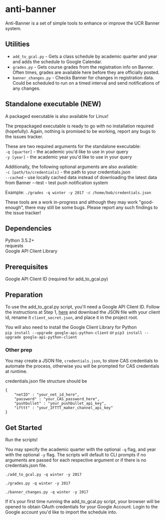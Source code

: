 # anti-banner
Anti-Banner is a set of simple tools to enhance or improve the UCR Banner 
system.

## Utilities
* `add_to_gcal.py` - Gets a class schedule by academic quarter and year and adds 
the schedule to Google Calendar.  
* `grades.py` - Gets course grades from the registration info on Banner. Often 
times, grades are available here before they are officially posted.  
* `banner_changes.py` - Checks Banner for changes in registration data. 
Could be scheduled to run on a timed interval and send notifications of any 
changes.

## Standalone executable (NEW)
A packaged executable is also available for Linux!

The prepackaged executable is ready to go with no installation required 
(hopefully). Again, nothing is promised to be working, report any bugs to the 
issues tracker.

These are two required arguments for the standalone executable:  
`-q [quarter]` - the academic you'd like to use in your query  
`-y [year]` - the academic year you'd like to use in your query  

Additionally, the following optional arguments are also available:  
`-c [path/to/credentials]` - the path to your credentials.json  
`--cached` - use locally cached data instead of downloading the latest data 
from Banner
--test - test push notification system

Example: `./grades -q winter -y 2017 -c /home/bob/credentials.json`

These tools are a work in-progress and although they may work "good-enough", 
there may still be some bugs. Please report any such findings to the issue 
tracker!

## Dependencies
Python 3.5.2+  
requests  
Google API Client Library

## Prerequisites
Google API Client ID (required for add_to_gcal.py)

## Preparation
To use the add_to_gcal.py script, you'll need a Google API Client ID. Follow 
the instructions at Step 1,
[here](https://developers.google.com/google-apps/calendar/quickstart/python)
and download the JSON file with your client id, rename it
`client_secret.json`, and place it in the project root.

You will also need to install the Google Client Library for Python  
`pip install --upgrade google-api-python-client` 
or 
`pip3 install --upgrade google-api-python-client`

### Other prep
You may create a JSON file, `credentials.json`, to store CAS credentials to 
automate the process, otherwise you will be prompted for CAS credentials at 
runtime.  

credentials.json file structure should be  
```
{
    "netID" : "your_net_id_here",
    "password" : "your_CAS_password_here",
    "pushbullet" : "your_pushbullet_api_key",
    "ifttt" : "your_IFTTT_maker_channel_api_key"
}
```

## Get Started
Run the scripts!  

You may specify the academic quarter with the optional `-q` flag, and year 
with the optional `-y` flag. The scripts will default to CLI prompts if no 
arguments are passed for each respective argument or if there is no 
credentials.json file.  

`./add_to_gcal.py -q winter -y 2017`  

`./grades.py -q winter -y 2017`

`./banner_changes.py -q winter -y 2017`

If it's your first time running the add_to_gcal.py script, your browser will be 
opened to obtain OAuth credentials for your Google Account. Login to the Google 
account you'd like to import the schedule into.
